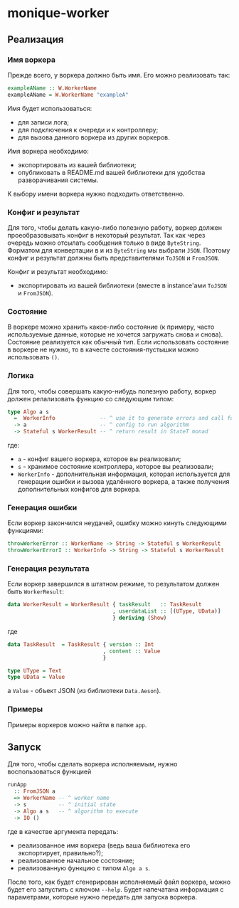 # monique-worker

## Реализация

### Имя воркера

Прежде всего, у воркера должно быть имя. Его можно реализовать так:
```haskell
exampleAName :: W.WorkerName
exampleAName = W.WorkerName "exampleA"
```

Имя будет использоваться:
- для записи лога;
- для подключения к очереди и к контроллеру;
- для вызова данного воркера из других воркеров.

Имя воркера необходимо:
- экспортировать из вашей библиотеки;
- опубликовать в README.md вашей библиотеки для удобства разворачивания системы.

К выбору имени воркера нужно подходить ответственно.

### Конфиг и результат

Для того, чтобы делать какую-либо полезную работу, воркер должен проеобразовывать конфиг в некоторый результат.
Так как через очередь можно отсылать сообщения только в виде `ByteString`.
Форматом для конвертации в и из `ByteString` мы выбрали `JSON`.
Поэтому конфиг и результат должны быть представителями `ToJSON` и `FromJSON`.

Конфиг и результат необходимо:
- экспортировать из вашей библиотеки (вместе в instance'ами `ToJSON` и `FromJSON`).

### Состояние

В воркере можно хранить какое-либо состояние (к примеру, часто используемые данные, которые не хочется загружать снова и снова).
Состояние реализуется как обычный тип.
Если использовать состояние в воркере не нужно, то в качесте состояния-пустышки можно использовать `()`.

### Логика

Для того, чтобы совершать какую-нибудь полезную работу, воркер должен релализовать функцию со следующим типом:
``` haskell
type Algo a s
  =  WorkerInfo              -- ^ use it to generate errors and call foreign workers
  -> a                       -- ^ config to run algorithm
  -> Stateful s WorkerResult -- ^ return result in StateT monad
```
где:
  * `a` - конфиг вашего воркера, которое вы реализовали;
  * `s` - хранимое состояние контроллера, которое вы реализовали;
  * `WorkerInfo` - дополнительная информация, которая используется для генерации ошибки и вызова удалённого воркера, а также получения дополнительных конфигов для воркера.
    
### Генерация ошибки
Если воркер закончился неудачей, ошибку можно кинуть следующими функциями:
``` haskell
throwWorkerError :: WorkerName -> String -> Stateful s WorkerResult
throwWorkerErrorI :: WorkerInfo -> String -> Stateful s WorkerResult
```

### Генерация результата
Если воркер завершился в штатном режиме, то результатом должен быть `WorkerResult`:
``` haskell
data WorkerResult = WorkerResult { taskResult   :: TaskResult
                                 , userdataList :: [(UType, UData)]
                                 } deriving (Show)
```
где 
``` haskell
data TaskResult  = TaskResult { version :: Int
                              , content :: Value
                              }

type UType = Text
type UData = Value
```
a `Value` - объект JSON (из библиотеки `Data.Aeson`). 

### Примеры
Примеры воркеров можно найти в папке `app`.


## Запуск
Для того, чтобы сделать воркера исполняемым, нужно воспользоваться функцией
```haskell
runApp
  :: FromJSON a
  => WorkerName -- ^ worker name
  -> s          -- ^ initial state
  -> Algo a s   -- ^ algorithm to execute
  -> IO ()
```
где в качестве аргумента передать:
  * реализованное имя воркера (ведь ваша библиотека его экспортирует, правильно?);
  * реализованное начальное состояние;
  * реализованную функцию с типом `Algo a s`.

После того, как будет сгенерирован исполняемый файл воркера, можно будет его запустить с ключом `--help`.
Будет напечатана информация с параметрами, которые нужно передать для запуска воркера.



